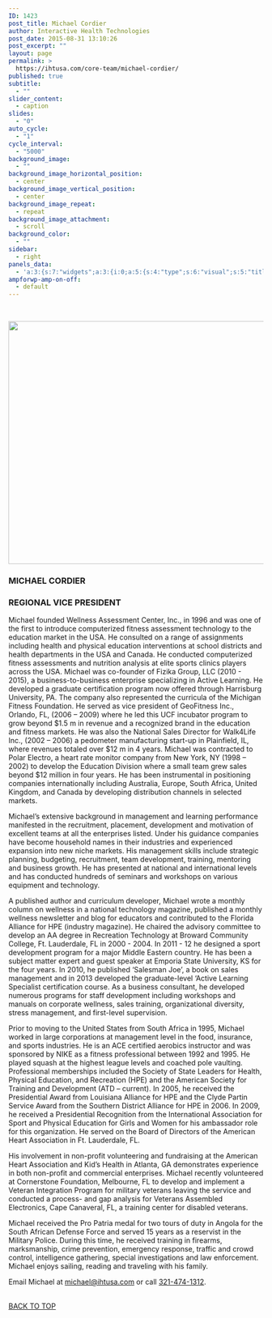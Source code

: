 ```yaml
---
ID: 1423
post_title: Michael Cordier
author: Interactive Health Technologies
post_date: 2015-08-31 13:10:26
post_excerpt: ""
layout: page
permalink: >
  https://ihtusa.com/core-team/michael-cordier/
published: true
subtitle:
  - ""
slider_content:
  - caption
slides:
  - "0"
auto_cycle:
  - "1"
cycle_interval:
  - "5000"
background_image:
  - ""
background_image_horizontal_position:
  - center
background_image_vertical_position:
  - center
background_image_repeat:
  - repeat
background_image_attachment:
  - scroll
background_color:
  - ""
sidebar:
  - right
panels_data:
  - 'a:3:{s:7:"widgets";a:3:{i:0;a:5:{s:4:"type";s:6:"visual";s:5:"title";s:0:"";s:4:"text";s:258:"</a><p><a href="https://ihtusa.com/wp-content/uploads/2016/06/Michael-Cordier-h-web.jpg"><img class="aligncenter wp-image-1422 size-full" src="https://ihtusa.com/wp-content/uploads/2016/06/Michael-Cordier-h-web.jpg" alt="" width="848" height="480" /></a></p>";s:6:"filter";s:1:"1";s:11:"panels_info";a:6:{s:5:"class";s:30:"WP_Widget_Black_Studio_TinyMCE";s:4:"grid";i:1;s:4:"cell";i:0;s:2:"id";i:0;s:9:"widget_id";s:36:"ac783ab1-3069-45a8-b002-b0b3a6e5ac42";s:5:"style";a:4:{s:27:"background_image_attachment";b:0;s:18:"background_display";s:4:"tile";s:16:"featured_widgets";s:0:"";s:12:"bigger_title";s:0:"";}}}i:1;a:5:{s:4:"type";s:6:"visual";s:5:"title";s:15:"MICHAEL CORDIER";s:4:"text";s:5273:"<h3><strong>REGIONAL VICE PRESIDENT</strong></h3><p>Michael founded Wellness Assessment Center, Inc., in 1996 and was one of the first to introduce computerized fitness assessment technology to the education market in the USA. He consulted on a range of assignments including health and physical education interventions at school districts and health departments in the USA and Canada. He conducted computerized fitness assessments and nutrition analysis at elite sports clinics players across the USA. Michael was co-founder of Fizika Group, LLC (2010 - 2015), a business-to-business enterprise specializing in Active Learning. He developed a graduate certification program now offered through Harrisburg University, PA. The company also represented the curricula of the Michigan Fitness Foundation. He served as vice president of GeoFitness Inc., Orlando, FL, (2006 – 2009) where he led this UCF incubator program to grow beyond $1.5 m in revenue and a recognized brand in the education and fitness markets. He was also the National Sales Director for Walk4Life Inc., (2002 – 2006) a pedometer manufacturing start-up in Plainfield, IL, where revenues totaled over $12 m in 4 years. Michael was contracted to Polar Electro, a heart rate monitor company from New York, NY (1998 – 2002) to develop the Education Division where a small team grew sales beyond $12 million in four years. He has been instrumental in positioning companies internationally including Australia, Europe, South Africa, United Kingdom, and Canada by developing distribution channels in selected markets.</p><p>Michael’s extensive background in management and learning performance manifested in the recruitment, placement, development and motivation of excellent teams at all the enterprises listed. Under his guidance companies have become household names in their industries and experienced expansion into new niche markets. His management skills include strategic planning, budgeting, recruitment, team development, training, mentoring and business growth. He has presented at national and international levels and has conducted hundreds of seminars and workshops on various equipment and technology.</p><p>A published author and curriculum developer, Michael wrote a monthly column on wellness in a national technology magazine, published a monthly wellness newsletter and blog for educators and contributed to the Florida Alliance for HPE (industry magazine). He chaired the advisory committee to develop an AA degree in Recreation Technology at Broward Community College, Ft. Lauderdale, FL in 2000 - 2004. In 2011 - 12 he designed a sport development program for a major Middle Eastern country. He has been a subject matter expert and guest speaker at Emporia State University, KS for the four years. In 2010, he published ‘Salesman Joe’, a book on sales management and in 2013 developed the graduate-level ‘Active Learning Specialist certification course. As a business consultant, he developed numerous programs for staff development including workshops and manuals on corporate wellness, sales training, organizational diversity, stress management, and first-level supervision.</p><p>Prior to moving to the United States from South Africa in 1995, Michael worked in large corporations at management level in the food, insurance, and sports industries. He is an ACE certified aerobics instructor and was sponsored by NIKE as a fitness professional between 1992 and 1995. He played squash at the highest league levels and coached pole vaulting. Professional memberships included the Society of State Leaders for Health, Physical Education, and Recreation (HPE) and the American Society for Training and Development (ATD – current). In 2005, he received the Presidential Award from Louisiana Alliance for HPE and the Clyde Partin Service Award from the Southern District Alliance for HPE in 2006. In 2009, he received a Presidential Recognition from the International Association for Sport and Physical Education for Girls and Women for his ambassador role for this organization. He served on the Board of Directors of the American Heart Association in Ft. Lauderdale, FL.</p><p>His involvement in non-profit volunteering and fundraising at the American Heart Association and Kid’s Health in Atlanta, GA demonstrates experience in both non-profit and commercial enterprises. Michael recently volunteered at Cornerstone Foundation, Melbourne, FL to develop and implement a Veteran Integration Program for military veterans leaving the service and conducted a process- and gap analysis for Veterans Assembled Electronics, Cape Canaveral, FL, a training center for disabled veterans.</p><p>Michael received the Pro Patria medal for two tours of duty in Angola for the South African Defense Force and served 15 years as a reservist in the Military Police. During this time, he received training in firearms, marksmanship, crime prevention, emergency response, traffic and crowd control, intelligence gathering, special investigations and law enforcement. Michael enjoys sailing, reading and traveling with his family.</p><p>Email Michael at <a href="mailto:michael@ihtusa.com">michael@ihtusa.com</a> or call <a href="tel:%28321%29-474-1312" target="_blank">321-474-1312</a>.</p>";s:6:"filter";s:1:"1";s:11:"panels_info";a:6:{s:5:"class";s:30:"WP_Widget_Black_Studio_TinyMCE";s:4:"grid";i:2;s:4:"cell";i:0;s:2:"id";i:1;s:9:"widget_id";s:36:"5305e7d9-4ebf-4ec5-af49-cb36f1e0d724";s:5:"style";a:4:{s:27:"background_image_attachment";b:0;s:18:"background_display";s:4:"tile";s:16:"featured_widgets";s:0:"";s:12:"bigger_title";b:1;}}}i:2;a:3:{s:4:"text";s:0:"";s:11:"button_text";s:30:"<a href="#TOP">BACK TO TOP</a>";s:11:"panels_info";a:7:{s:5:"class";s:17:"PW_Call_To_Action";s:3:"raw";b:0;s:4:"grid";i:3;s:4:"cell";i:0;s:2:"id";i:2;s:9:"widget_id";s:36:"b8f255e5-aa91-44e6-8155-a02420df7ea2";s:5:"style";a:3:{s:18:"background_display";s:4:"tile";s:16:"featured_widgets";s:0:"";s:12:"bigger_title";s:0:"";}}}}s:5:"grids";a:4:{i:0;a:2:{s:5:"cells";i:1;s:5:"style";a:0:{}}i:1;a:2:{s:5:"cells";i:1;s:5:"style";a:1:{s:18:"background_display";s:4:"tile";}}i:2;a:2:{s:5:"cells";i:1;s:5:"style";a:1:{s:18:"background_display";s:4:"tile";}}i:3;a:2:{s:5:"cells";i:1;s:5:"style";a:0:{}}}s:10:"grid_cells";a:4:{i:0;a:2:{s:4:"grid";i:0;s:6:"weight";i:1;}i:1;a:2:{s:4:"grid";i:1;s:6:"weight";i:1;}i:2;a:2:{s:4:"grid";i:2;s:6:"weight";i:1;}i:3;a:2:{s:4:"grid";i:3;s:6:"weight";i:1;}}}'
ampforwp-amp-on-off:
  - default
---
```

&nbsp;<p><a href="https://ihtusa.com/wp-content/uploads/2016/06/Michael-Cordier-h-web.jpg"><img class="aligncenter wp-image-1422 size-full" src="https://ihtusa.com/wp-content/uploads/2016/06/Michael-Cordier-h-web.jpg" alt="" width="848" height="480"></a></p><h3 class="widget-title"><span class="widget-title__inline">MICHAEL CORDIER</span></h3><h3><strong>REGIONAL VICE PRESIDENT</strong></h3><p>Michael founded Wellness Assessment Center, Inc., in 1996 and was one of the first to introduce computerized fitness assessment technology to the education market in the USA. He consulted on a range of assignments including health and physical education interventions at school districts and health departments in the USA and Canada. He conducted computerized fitness assessments and nutrition analysis at elite sports clinics players across the USA. Michael was co-founder of Fizika Group, LLC (2010 - 2015), a business-to-business enterprise specializing in Active Learning. He developed a graduate certification program now offered through Harrisburg University, PA. The company also represented the curricula of the Michigan Fitness Foundation. He served as vice president of GeoFitness Inc., Orlando, FL, (2006 – 2009) where he led this UCF incubator program to grow beyond $1.5 m in revenue and a recognized brand in the education and fitness markets. He was also the National Sales Director for Walk4Life Inc., (2002 – 2006) a pedometer manufacturing start-up in Plainfield, IL, where revenues totaled over $12 m in 4 years. Michael was contracted to Polar Electro, a heart rate monitor company from New York, NY (1998 – 2002) to develop the Education Division where a small team grew sales beyond $12 million in four years. He has been instrumental in positioning companies internationally including Australia, Europe, South Africa, United Kingdom, and Canada by developing distribution channels in selected markets.</p><p>Michael’s extensive background in management and learning performance manifested in the recruitment, placement, development and motivation of excellent teams at all the enterprises listed. Under his guidance companies have become household names in their industries and experienced expansion into new niche markets. His management skills include strategic planning, budgeting, recruitment, team development, training, mentoring and business growth. He has presented at national and international levels and has conducted hundreds of seminars and workshops on various equipment and technology.</p><p>A published author and curriculum developer, Michael wrote a monthly column on wellness in a national technology magazine, published a monthly wellness newsletter and blog for educators and contributed to the Florida Alliance for HPE (industry magazine). He chaired the advisory committee to develop an AA degree in Recreation Technology at Broward Community College, Ft. Lauderdale, FL in 2000 - 2004. In 2011 - 12 he designed a sport development program for a major Middle Eastern country. He has been a subject matter expert and guest speaker at Emporia State University, KS for the four years. In 2010, he published ‘Salesman Joe’, a book on sales management and in 2013 developed the graduate-level ‘Active Learning Specialist certification course. As a&nbsp;business consultant, he developed numerous programs for staff development including workshops and manuals on corporate wellness, sales training, organizational diversity, stress management, and first-level supervision.</p><p>Prior to moving to the United States from South Africa in 1995, Michael worked in large corporations at management level in the food, insurance, and sports industries. He is an ACE certified aerobics instructor and was sponsored by NIKE as a fitness professional between 1992 and 1995. He played squash at the highest league levels and coached pole vaulting. Professional memberships included the Society of State Leaders for Health, Physical Education, and Recreation (HPE) and the American Society for Training and Development (ATD – current). In 2005, he received the Presidential Award from Louisiana Alliance for HPE and the Clyde Partin Service Award from the Southern District Alliance for HPE in 2006. In 2009, he received a Presidential Recognition from the International Association for Sport and Physical Education for Girls and Women for his ambassador role for this organization. He served on the Board of Directors of the American Heart Association in Ft. Lauderdale, FL.</p><p>His involvement in non-profit volunteering and fundraising at the American Heart Association and Kid’s Health in Atlanta, GA demonstrates experience in both non-profit and commercial enterprises. Michael recently volunteered at Cornerstone Foundation, Melbourne, FL to develop and implement a Veteran Integration Program for military veterans leaving the service and conducted a process- and gap analysis for Veterans Assembled Electronics, Cape Canaveral, FL, a training center for disabled veterans.</p><p>Michael received the Pro Patria medal for two tours of duty in Angola for the South African Defense Force and served 15 years as a reservist in the Military Police. During this time, he received training in firearms, marksmanship, crime prevention, emergency response, traffic and crowd control, intelligence gathering, special investigations and law enforcement. Michael enjoys sailing, reading and traveling with his family.</p><p>Email Michael at <a href="mailto:michael@ihtusa.com">michael@ihtusa.com</a> or call&nbsp;<a href="tel:%28321%29-474-1312" target="_blank">321-474-1312</a>.</p>				
<a href="#TOP">BACK TO TOP</a>